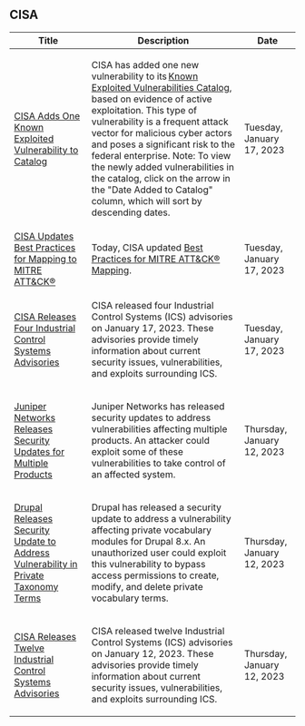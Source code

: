 ## CISA
|Title|Description|Date|
|---|---|---|
| [CISA Adds One Known Exploited Vulnerability to Catalog](https://www.cisa.gov/uscert/ncas/current-activity/2023/01/17/cisa-adds-one-known-exploited-vulnerability-catalog) | <p>CISA has added one new vulnerability to its <a href="https://www.cisa.gov/known-exploited-vulnerabilities-catalog">Known Exploited Vulnerabilities Catalog</a>, based on evidence of active exploitation. This type of vulnerability is a frequent attack vector for malicious cyber actors and poses a significant risk to the federal enterprise. Note: To view the newly added vulnerabilities in the catalog, click on the arrow in the "Date Added to Catalog" column, which will sort by descending dates.</p> | Tuesday, January 17, 2023 |
| [CISA Updates Best Practices for Mapping to MITRE ATT&CK®](https://www.cisa.gov/uscert/ncas/current-activity/2023/01/17/cisa-updates-best-practices-mapping-mitre-attckr) | <p>Today, CISA updated <a href="https://www.cisa.gov/uscert/best-practices-mitre-attckr-mapping">Best Practices for MITRE ATT&amp;CK® Mapping</a>.</p> | Tuesday, January 17, 2023 |
| [CISA Releases Four Industrial Control Systems Advisories](https://www.cisa.gov/uscert/ncas/current-activity/2023/01/17/cisa-releases-four-industrial-control-systems-advisories) | <p>CISA released four Industrial Control Systems (ICS) advisories on January 17, 2023. These advisories provide timely information about current security issues, vulnerabilities, and exploits surrounding ICS. </p> | Tuesday, January 17, 2023 |
| [Juniper Networks Releases Security Updates for Multiple Products](https://www.cisa.gov/uscert/ncas/current-activity/2023/01/12/juniper-networks-releases-security-updates-multiple-products) | <p>Juniper Networks has released security updates to address vulnerabilities affecting multiple products. An attacker could exploit some of these vulnerabilities to take control of an affected system. </p> | Thursday, January 12, 2023 |
| [Drupal Releases Security Update to Address Vulnerability in Private Taxonomy Terms](https://www.cisa.gov/uscert/ncas/current-activity/2023/01/12/drupal-releases-security-update-address-vulnerability-private) | <p>Drupal has released a security update to address a vulnerability affecting private vocabulary modules for Drupal 8.x. An unauthorized user could exploit this vulnerability to bypass access permissions to create, modify, and delete private vocabulary terms.</p> | Thursday, January 12, 2023 |
| [CISA Releases Twelve Industrial Control Systems Advisories](https://www.cisa.gov/uscert/ncas/current-activity/2023/01/12/cisa-releases-twelve-industrial-control-systems-advisories) | <p>CISA released twelve Industrial Control Systems (ICS) advisories on January 12, 2023. These advisories provide timely information about current security issues, vulnerabilities, and exploits surrounding ICS. </p> | Thursday, January 12, 2023 |
